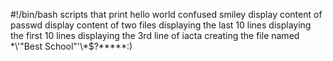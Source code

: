 #!/bin/bash
scripts that print hello world
confused smiley
display content of passwd
display content of two files
displaying the last 10 lines
displaying the first 10 lines
displaying the 3rd line of iacta
creating the file named \*\\'"Best School"\'\\*$\?\*\*\*\*\*:)
